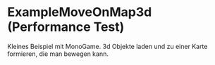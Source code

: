 # ExampleMoveOnMap3d (Performance Test)
Kleines Beispiel mit MonoGame. 3d Objekte laden und zu einer Karte formieren, die man bewegen kann.
